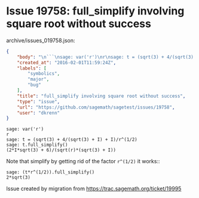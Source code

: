 # Issue 19758: full_simplify involving square root without success

archive/issues_019758.json:
```json
{
    "body": "\n```\nsage: var('r')\nr\nsage: t = (sqrt(3) + 4/(sqrt(3) + I) + I)/r^(1/2)\nsage: t.full_simplify()\n(2*I*sqrt(3) + 6)/(sqrt(r)*(sqrt(3) + I))\n```\n\nNote that simplify by getting rid of the factor `r^(1/2)` it works::\n\n```\nsage: (t*r^(1/2)).full_simplify()\n2*sqrt(3)\n```\n\n\n\nIssue created by migration from https://trac.sagemath.org/ticket/19995\n\n",
    "created_at": "2016-02-01T11:59:24Z",
    "labels": [
        "symbolics",
        "major",
        "bug"
    ],
    "title": "full_simplify involving square root without success",
    "type": "issue",
    "url": "https://github.com/sagemath/sagetest/issues/19758",
    "user": "dkrenn"
}
```

```
sage: var('r')
r
sage: t = (sqrt(3) + 4/(sqrt(3) + I) + I)/r^(1/2)
sage: t.full_simplify()
(2*I*sqrt(3) + 6)/(sqrt(r)*(sqrt(3) + I))
```

Note that simplify by getting rid of the factor `r^(1/2)` it works::

```
sage: (t*r^(1/2)).full_simplify()
2*sqrt(3)
```



Issue created by migration from https://trac.sagemath.org/ticket/19995


